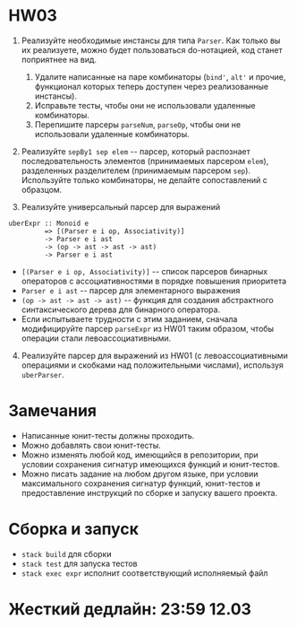 # HW03

1. Реализуйте необходимые инстансы для типа `Parser`. Как только вы их реализуете, можно будет пользоваться do-нотацией, код станет поприятнее на вид.

   1. Удалите написанные на паре комбинаторы (`bind'`, `alt'` и прочие, функционал которых теперь доступен через реализованные инстансы).
   2. Исправьте тесты, чтобы они не использовали удаленные комбинаторы.
   3. Перепишите парсеры `parseNum`, `parseOp`, чтобы они не использовали удаленные комбинаторы.

2. Реализуйте `sepBy1 sep elem` -- парсер, который распознает последовательность элементов (принимаемых парсером `elem`), разделенных разделителем (принимаемым парсером `sep`). Используйте только комбинаторы, не делайте сопоставлений с образцом.

3. Реализуйте универсальный парсер для выражений

```
uberExpr :: Monoid e
         => [(Parser e i op, Associativity)]
         -> Parser e i ast
         -> (op -> ast -> ast -> ast)
         -> Parser e i ast
```

   * `[(Parser e i op, Associativity)]` -- список парсеров бинарных операторов с ассоциативностями в порядке повышения приоритета
   * `Parser e i ast` -- парсер для элементарного выражения
   * `(op -> ast -> ast -> ast)` -- функция для создания абстрактного синтаксического дерева для бинарного оператора.
   * Если испытываете трудности с этим заданием, сначала модифицируйте парсер `parseExpr` из HW01 таким образом, чтобы операции стали левоассоциативными.

4. Реализуйте парсер для выражений из HW01 (с левоассоциативными операциями и скобками над положительными числами), используя `uberParser`.

# Замечания

* Написанные юнит-тесты должны проходить.
* Можно добавлять свои юнит-тесты.
* Можно изменять любой код, имеющийся в репозитории, при условии сохранения сигнатур имеющихся функций и юнит-тестов.
* Можно писать задание на любом другом языке, при условии максимального сохранения сигнатур функций, юнит-тестов и предоставление инструкций по сборке и запуску вашего проекта.

# Сборка и запуск

* `stack build` для сборки
* `stack test` для запуска тестов
* `stack exec expr` исполнит соответствующий исполняемый файл

# Жесткий дедлайн: 23:59 12.03
